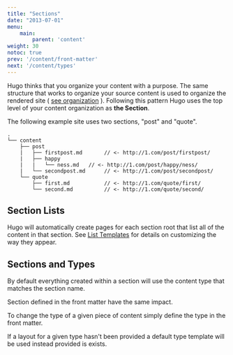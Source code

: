 ```yaml
---
title: "Sections"
date: "2013-07-01"
menu:
    main:
        parent: 'content'
weight: 30
notoc: true
prev: '/content/front-matter'
next: '/content/types'
---
```


Hugo thinks that you organize your content with a purpose. The same structure
that works to organize your source content is used to organize the rendered
site ( [see organization](/content/organization) ). Following this pattern Hugo
uses the top level of your content organization as **the Section**.

The following example site uses two sections, "post" and "quote".

    .
    └── content
        ├── post
        |   ├── firstpost.md       // <- http://1.com/post/firstpost/
        |   ├── happy
        |   |   └── ness.md   // <- http://1.com/post/happy/ness/
        |   └── secondpost.md      // <- http://1.com/post/secondpost/
        └── quote
            ├── first.md           // <- http://1.com/quote/first/
            └── second.md          // <- http://1.com/quote/second/


## Section Lists

Hugo will automatically create pages for each section root that list all
of the content in that section. See [List Templates](/templates/list)
for details on customizing the way they appear.

## Sections and Types

By default everything created within a section will use the content type
that matches the section name.

Section defined in the front matter have the same impact.

To change the type of a given piece of content simply define the type
in the front matter.

If a layout for a given type hasn't been provided a default type template will
be used instead provided is exists.


